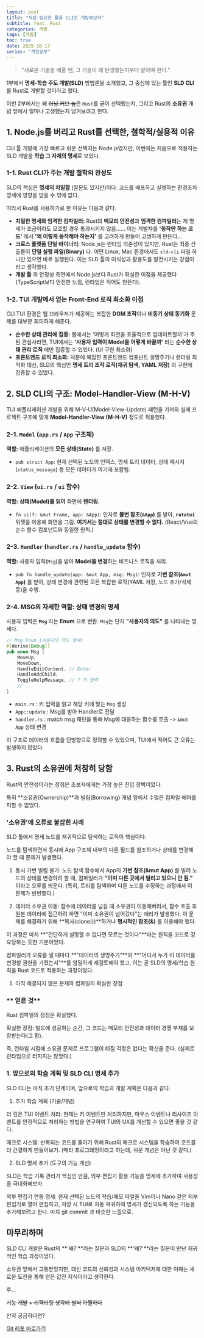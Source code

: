 ```yaml
---
layout: post
title: "직접 필요한 툴을 CLI로 개발해보자"
subtitle: feat. Rust
categories: 개발
tags: [개발]
toc: true
date: 2025-10-17
series: "개인공부"
---
```


> "새로운 기술을 배울 땐, 그 기술이 왜 탄생했는지부터 알아야 한다."

1부에서 **명세-학습 주도 개발(SLD)** 방법론을 소개했고, 그 중심에 있는 툴인 **SLD CLI**를 Rust로 개발할 것이라고 했다.

이번 2부에서는 왜 ~~러닝 커브 높은~~ `Rust`를 굳이 선택했는지, 그리고 Rust의 **소유권** 개념 앞에서 얼마나 고생했는지 남겨보려고 한다.

## 1. Node.js를 버리고 Rust를 선택한, 철학적/실용적 이유

CLI 툴 개발에 가장 빠르고 쉬운 선택지는 Node.js였지만, 이번에는 처음으로 적용하는 SLD 개발을 **학습 그 자체의 명세**로 보았다.

### 1-1. Rust CLI가 주는 개발 철학의 완성도

SLD의 핵심은 **명세의 치밀함** (질문도 있지만)이다. 코드를 배포하고 실행하는 환경조차 명세에 영향을 받을 수 밖에 없다.

따라서 Rust를 사용하기로 한 이유는 다음과 같다.

- **치밀한 명세와 엄격한 컴파일러:** Rust의 **메모리 안전성**과 **엄격한 컴파일러**는 제 명세가 조금이라도 모호할 경우 통과시키지 않음...... 이는 개발자를 **'동작만 하는 코드'** 에서 **'왜 이렇게 동작해야 하는지'** 를 고려하게 만들어 고생하게 만든다...
- **크로스 플랫폼 단일 바이너리:** Node.js는 런타임 의존성이 있지만, Rust는 최종 산출물이 **단일 실행 파일(Binary)** 다. 어떤 Linux, Mac 환경에서도 `sld-cli` 파일 하나만 있으면 바로 실행된다. 이는 SLD 툴의 이식성과 활용도를 발전시키는 강점이라고 생각했다.
- **개발 툴** 의 안정성 측면에서 Node.js보다 Rust가 확실한 이점을 제공했다 (TypeScript보다 안전한 느낌, 런타임은 적어도 안뜬다).

### 1-2. TUI 개발에서 얻는 Front-End 로직 최소화 이점

CLI TUI 환경은 웹 브라우저가 제공하는 복잡한 **DOM 조작**이나 **비동기 상태 동기화** 문제를 대부분 회피하게 해준다.

- **순수한 상태 관리에 집중:** 웹에서는 '어떻게 화면을 효율적으로 업데이트할까'가 주된 관심사라면, TUI에서는 **'사용자 입력이 Model을 어떻게 바꿀까'** 라는 **순수한 상태 관리 로직** 에만 집중할 수 있었다. (UI 구현 최소화)
- **프론트엔드 로직 최소화:** 덕분에 복잡한 프론트엔드 컴포넌트 생명주기나 렌더링 최적화 대신, SLD의 핵심인 **명세 트리 조작 로직(재귀 탐색, YAML 저장)** 의 구현에 집중할 수 있었다.

## 2. SLD CLI의 구조: Model-Handler-View (M-H-V)

TUI 애플리케이션 개발을 위해 M-V-U(Model-View-Update) 패턴을 가져와 실제 프로젝트 구조에 맞게 **Model-Handler-View (M-H-V)** 정도로 적용했다.

### 2-1. `Model` (`app.rs` / `App` 구조체)

**역할:** 애플리케이션의 **모든 상태(State)** 를 저장.

- `pub struct App`: 현재 선택된 노드의 인덱스, 명세 트리 데이터, 상태 메시지(`status_message`) 등 모든 데이터가 여기에 포함됨.

### 2-2. `View` (`ui.rs` / `ui` 함수)

**역할:** **상태(Model)를 읽어** 화면에 **렌더링**.

- `fn ui(f: &mut Frame, app: &App)`: 인자로 **불변 참조(`&App`)** 를 받아, **`ratatui`** 위젯을 이용해 화면을 그림. **여기서는 절대로 상태를 변경할 수 없다.** (React/Vue의 순수 함수 컴포넌트와 동일한 원칙.)

### 2-3. `Handler` (`handler.rs` / `handle_update` 함수)

**역할:** 사용자 입력(`Msg`)을 받아 **Model을 변경**하는 비즈니스 로직을 처리.

- `pub fn handle_update(app: &mut App, msg: Msg)`: 인자로 **가변 참조(`&mut App`)** 를 받아, 상태 변경에 관련된 모든 복잡한 로직(YAML 저장, 노드 추가/삭제 등)을 수행.

### 2-4. MSG의 자세한 역할: 상태 변경의 명세

사용자 입력은 **`Msg`** 라는 **Enum** 으로 변환. `Msg`는 단지 **"사용자의 의도"** 를 나타내는 명세다.

```rust
// Msg Enum (사용자의 의도 명세)
#[derive(Debug)]
pub enum Msg {
    MoveUp,
    MoveDown,
    HandleEditContent, // Enter
    HandleAddChild,
    ToggleHelpMessage, // ? 키 입력
    // ...
}
```

- `main.rs` : 키 입력을 읽고 해당 키에 맞는 `Msg` 생성
- `App::update` : Msg를 받아 Handler로 전달
- `handler.rs` : match msg 패턴을 통해 Msg에 대응하는 함수를 호출 -> `&mut App` 상태 변경

이 구조로 데이터의 흐름을 단방향으로 정의할 수 있었으며, TUI에서 적어도 큰 오류는 발생하지 않았다.

## 3. Rust의 소유권에 처참히 당함

Rust의 안전성이라는 장점은 초보자에게는 가장 높은 진입 장벽이었다.

특히 **소유권(Ownership)**과 빌림(Borrowing) 개념 앞에서 수많은 컴파일 에러를 피할 수 없었다.

### **'소유권'에 오류로 붙잡힌 사례**

SLD 툴에서 명세 노드를 재귀적으로 탐색하는 로직이 핵심이다.

노드를 탐색하면서 동시에 App 구조체 내부의 다른 필드를 참조하거나 상태를 변경해야 할 때 문제가 발생했다.

1. 동시 가변 빌림 불가: 노드 탐색 함수에서 App의 **가변 참조(&mut App)** 를 빌려 노드의 상태를 변경하려 할 때, 컴파일러가 **"이미 다른 곳에서 빌리고 있으니 안 됨."** 이라고 오류를 띄운다. (특히, 트리를 탐색하며 다른 노드를 수정하는 과정에서 이 문제가 빈번했다.)

2. 데이터 소유권 이동: 함수에 데이터를 넘길 때 소유권이 이동해버려서, 함수 호출 후 원본 데이터에 접근하려 하면 "이미 소유권이 넘어갔다"는 에러가 발생했다. 이 문제를 해결하기 위해 **복사(clone())**하거나 **명시적인 참조(&)** 를 이용해야 했다.

이 과정은 마치 **"간단하게 설명할 수 없다면 모르는 것이다"**라는 원칙을 코드로 강요당하는 듯한 기분이었다.

컴파일러가 오류를 낼 때마다 **"데이터의 생명주기"**와 **"어디서 누가 이 데이터를 변경할 권한을 가졌는지"**를 엄밀하게 재검토해야 했고, 이는 곧 SLD의 명세/학습 원칙을 Rust 코드로 적용하는 과정이었다.

1. 아직 해결되지 않은 문제와 컴파일의 확실한 장점

### ** 얻은 것**

Rust 컴파일의 장점은 확실했다.

확실한 장점: 빌드에 성공하는 순간, 그 코드는 메모리 안전성과 데이터 경쟁 부재를 보장받는다(고 함).

즉, 런타임 시점에 소유권 문제로 프로그램이 터질 걱정은 없다는 확신을 준다. (실제로 런타임으로 터지지는 않았다.)

### 1. 앞으로의 학습 계획 및 SLD CLI 명세 추가

SLD CLI는 아직 초기 단계이며, 앞으로의 학습과 개발 계획은 다음과 같다.

1. 추가 학습 계획 (기술/개념)

더 깊은 TUI 이벤트 처리: 현재는 키 이벤트만 처리하지만, 마우스 이벤트나 리사이즈 이벤트를 안정적으로 처리하는 방법을 연구하여 TUI의 UX를 개선할 수 있으면 좋을 것 같다.

매크로 시스템: 반복되는 코드를 줄이기 위해 Rust의 매크로 시스템을 학습하여 코드를 더 간결하게 만들어보기. (메타 프로그래밍이라고 하는데, 쉬운 개념은 아닌 것 같다.)

2. SLD 명세 추가 (도구의 기능 개선)

SLD는 학습 기록 관리가 핵심인 만큼, 외부 편집기 활용 기능을 명세에 추가하여 사용성을 극대화해보자.

외부 편집기 연동 명세: 현재 선택된 노드의 학습/메모 파일을 Vim이나 Nano 같은 외부 편집기로 열어 편집하고, 저장 시 TUI로 자동 복귀하여 명세가 갱신되도록 하는 기능을 추가해보려고 한다. 마치 git commit 과 비슷한 느낌으로.

## 마무리하며

SLD CLI 개발은 Rust의 **'왜?'**라는 질문과 SLD의 **'왜?'**라는 질문이 만난 재귀적인 학습 과정이었다.

소유권 앞에서 고통받았지만, 대신 코드의 신뢰성과 시스템 아키텍처에 대한 이해는 새로운 도전을 통해 얻은 값진 지식이라고 생각한다.

후...

~~기능 개발 + 리팩터링 생각에 벌써 아찔하다~~

만약 궁금하다면?

[Git 레포 바로가기](https://github.com/YooByWk/sld-cli)
